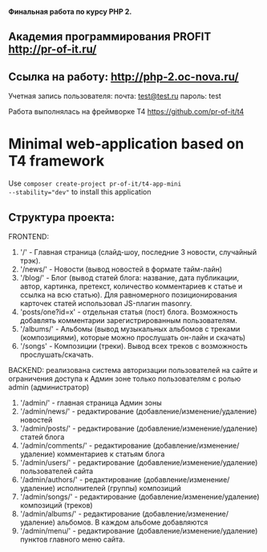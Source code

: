 **Финальная работа по курсу PHP 2.**

**Академия программирования PROFIT http://pr-of-it.ru/**
-----------------------------------------------

Ссылка на работу: http://php-2.oc-nova.ru/
-------------------------------------------
Учетная запись пользователя:
почта: test@test.ru
пароль: test


Работа выполнялась на фреймворке T4 https://github.com/pr-of-it/t4

# Minimal web-application based on T4 framework

Use 
<code>composer create-project pr-of-it/t4-app-mini --stability="dev"</code>
to install this application


Структура проекта:
--------------------------------------
FRONTEND:
1. '/' - Главная страница (слайд-шоу, последние 3 новости, случайный трэк).
2. '/news/' - Новости (вывод новостей в формате тайм-лайн)
3. '/blog/' - Блог (вывод статей блога: название, дата публикации, автор, картинка, претекст,
  количество комментариев к статье и ссылка на всю статью). Для равномерного позиционирования
  карточек статей использовал JS-плагин masonry.
4. 'posts/one?id=x' - отдельная статья (пост) блога. Возможность добавлять комментарии
  зарегистрированным пользователям. 
5. '/albums/' - Альбомы (вывод музыкальных альбомов с треками (композициями), которые можно
  прослушать он-лайн и скачать)
6. '/songs' - Композиции (треки). Вывод всех треков с возможность прослушать/скачать.

BACKEND:
  реализована система авторизации пользователей на сайте и ограничения доступа к Админ зоне
  только пользователям с ролью admin (администратор)
1. '/admin/' - главная страница Админ зоны
2. '/admin/news/' - редактирование (добавление/изменение/удаление) новостей
3. '/admin/posts/' - редактирование (добавление/изменение/удаление) статей блога
4. '/admin/comments/' - редактирование (добавление/изменение/удаление) комментариев к статьям блога
5. '/admin/users/' - редактирование (добавление/изменение/удаление) пользователей сайта
6. '/admin/authors/' - редактирование (добавление/изменение/удаление) исполнителей (группы) композиций
7. '/admin/songs/' - редактирование (добавление/изменение/удаление) композиций (треков)
8. '/admin/albums/' - редактирование (добавление/изменение/удаление) альбомов. В каждом альбоме добавляются
9. '/admin/menu/' - редактирование (добавление/изменение/удаление) пунктов главного меню сайта.
